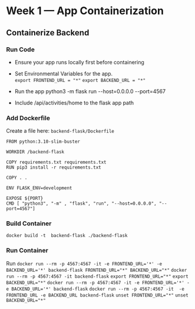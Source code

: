 # Week 1 — App Containerization

## Containerize Backend
### Run Code
* Ensure your app runs locally first before containering
- Set Environmental Variables for the app.  <br>
    `export FRONTEND_URL = "*"`
    `export BACKEND_URL = "*"`

- Run the app
    python3 -m flask run --host=0.0.0.0 --port=4567

- Include /api/activities/home to the flask app path

### Add Dockerfile
Create a file here: `backend-flask/Dockerfile`

    FROM python:3.10-slim-buster

    WORKDIR /backend-flask

    COPY requirements.txt requirements.txt
    RUN pip3 install -r requirements.txt

    COPY . .

    ENV FLASK_ENV=development

    EXPOSE ${PORT}
    CMD [ "python3", "-m" , "flask", "run", "--host=0.0.0.0", "--port=4567"]

### Build Container
`docker build -t  backend-flask ./backend-flask`

### Run Container
Run
    `docker run --rm -p 4567:4567 -it -e FRONTEND_URL='*' -e BACKEND_URL='*' backend-flask FRONTEND_URL="*" BACKEND_URL="*"`
    `docker run --rm -p 4567:4567 -it backend-flask`
    `export FRONTEND_URL="*"`
    `export BACKEND_URL="*"`
    `docker run --rm -p 4567:4567 -it -e FRONTEND_URL='*' -e BACKEND_URL='*' backend-flask`
    `docker run --rm -p 4567:4567 -it  -e FRONTEND_URL -e BACKEND_URL backend-flask`
    `unset FRONTEND_URL="*"`
    `unset BACKEND_URL="*"`

